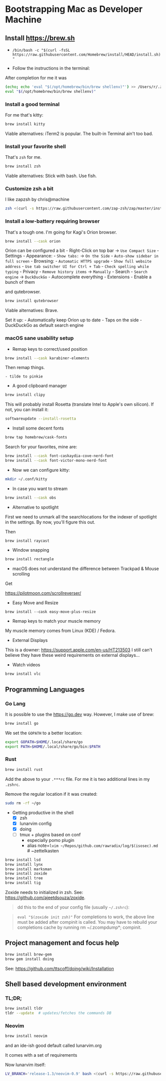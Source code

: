 # Bootstrapping Mac as Developer Machine

## Install https://brew.sh

- `/bin/bash -c "$(curl -fsSL https://raw.githubusercontent.com/Homebrew/install/HEAD/install.sh)"`

- Follow the instructions in the terminal:

After completion for me it was

```bash
(echo; echo 'eval "$(/opt/homebrew/bin/brew shellenv)"') >> /Users/r/.zprofile
eval "$(/opt/homebrew/bin/brew shellenv)"
```

### Install a good terminal

For me that's kitty:

```bash
brew install kitty
```

Viable alternatives: iTerm2 is popular. The built-in Terminal ain't too bad.

### Install your favorite shell

That's `zsh` for me.

```bash
brew install zsh
```

Viable alternatives: Stick with bash. Use fish.

### Customize zsh a bit

I like zapzsh by chris@machine

```bash
zsh <(curl -s https://raw.githubusercontent.com/zap-zsh/zap/master/install.zsh) --branch release-v1
```

### Install a low-battery requiring browser

That's a tough one. I'm going for Kagi's Orion browser.

```bash
brew install --cask orion
```

Orion can be configured a bit
    - Right-Click on top bar -> `Use Compact Size`
    - Settings
        - Appearance:
            - `Show tabs:` -> `On the Side`
            - `Auto-show sidebar in full screen`
        - Browsing:
            - `Automatic HTTPS upgrade`
            - `Show full website address`
            - `Use tab switcher UI for Ctrl + Tab`
            - `Check spelling while typing`
        - Privacy
            - `Remove history items` -> `Manually`
        - Search
            - `Search engine` -> `DuckDuckGo`
            - Autocomplete everything
        - Extensions
            - Enable a bunch of them

and qutebrowser.

```bash
brew install qutebrowser
```

Viable alternatives: Brave.

Set it up:
	- Automatically keep Orion up to date
	- Taps on the side
	- DuckDuckGo as default search engine

### macOS sane usability setup

- Remap keys to correct/used position

```bash
brew install --cask karabiner-elements
```

Then remap things.

    - tilde to pinkie

- A good clipboard manager

```bash
brew install clipy
```

This will probably install Rosetta (translate Intel to Apple's own silicon). If not, you can install it:

```bash
softwareupdate --install-rosetta
```

- Install some decent fonts

```bash
brew tap homebrew/cask-fonts
```

Search for your favorites, mine are:

```bash
brew install --cask font-caskaydia-cove-nerd-font
brew install --cask font-victor-mono-nerd-font
```

- Now we can configure kitty:

```bash
mkdir ~/.conf/kitty
```

- In case you want to stream

```bash
brew install --cask obs
```

- Alternative to spotlight

First we need to unmark all the searchlocations for the indexer of spotlight in the settings. By now, you'll figure this out.

Then

```bash
brew install raycast
```

- Window snapping

```bash
brew install rectangle
```

- macOS does not understand the difference between Trackpad & Mouse scrolling

Get

https://pilotmoon.com/scrollreverser/

- Easy Move and Resize

```bashbash
brew install --cask easy-move-plus-resize
```

- Remap keys to match your muscle memory

My muscle memory comes from Linux (KDE) / Fedora.

- External Displays

This is a downer: https://support.apple.com/en-us/HT213503
I still can't believe they have these weird requirements on external displays...

- Watch videos

```bash
brew install vlc
```
## Programming Languages

### Go Lang

It is possible to use the https://go.dev way. However, I make use of brew:

```bash
brew install go
```

We set the `GOPATH` to a better location:

```bash
export GOPATH=$HOME/.local/share/go
export PATH=$HOME/.local/share/go/bin:$PATH
```

### Rust

```bash
brew install rust
```

Add the above to your `.***rc` file. For me it is two additional lines in my `.zshrc`.

Remove the regular location if it was created:

```bash
sudo rm -rf ~/go
```

- Getting productive in the shell
    - [x] zsh
    - [x] lunarvim config
    - [x] doing
    - [ ] tmux + plugins based on conf
        - especially pomo plugin
        - alias note=`lvim ~/Repos/github.com/rawradix/log/$(isosec).md`  # ~zettelkasten

```bash
brew install lsd
brew install lynx
brew install marksman
brew install zoxide
brew install tree
brew install tig
```

Zoxide needs to initialized in zsh. See: https://github.com/ajeetdsouza/zoxide.

> dd this to the end of your config file (usually `~/.zshrc`):

> `eval "$(zoxide init zsh)"`
> For completions to work, the above line must be added after compinit is called. You may have to rebuild your completions cache by running rm ~/.zcompdump*; compinit.

## Project management and focus help

```bash
brew install brew-gem
brew gem install doing
```

See: https://github.com/ttscoff/doing/wiki/Installation


## Shell based development environment

### TL;DR;

```bash
brew install tldr
tldr --update  # updates/fetches the commands DB
```

### Neovim

```bash
brew install neovim
```

and an ide-ish good default called lunarvim.org

It comes with a set of requirements

Now lunarvim itself:

```bash
LV_BRANCH='release-1.3/neovim-0.9' bash <(curl -s https://raw.githubusercontent.com/LunarVim/LunarVim/release-1.3/neovim-0.9/utils/installer/install.sh)
```

